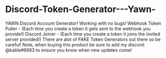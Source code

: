 # Discord-Token-Generator---Yawn-
YAWN Discord Account Generator!  Working with no bugs! Webhook Token Puller - (Each time you create a token it gets sent to the webhook you provide!) Discord Joiner - (Each time you create a token it joins the invited server provided!)  There are alot of FAKE Token Generators out there so be careful! Note, when buying this product be sure to add my discord: @kable#6663 to ensure you know when new updates come!

